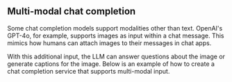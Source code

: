 ## Multi-modal chat completion

Some chat completion models support modalities other than text. OpenAI's GPT-4o, for example, supports images as input within a chat message. This mimics how humans can attach images to their messages in chat apps.

With this additional input, the LLM can answer questions about the image or generate captions for the image. Below is an example of how to create a chat completion service that supports multi-modal input.

```csharp
```
